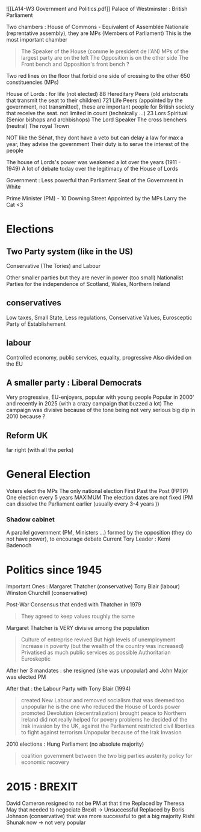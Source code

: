 ![[LA14-W3 Government and Politics.pdf]]
Palace of Westminster : British Parliament

Two chambers :
House of Commons - Equivalent of Assemblée Nationale (reprentative assembly), they are MPs (Members of Parliament)
This is the most important chamber
> The Speaker of the House (comme le president de l'AN)
> MPs of the largest party are on the left 
> The Opposition is on the other side
> The Front bench and Opposition's front bench ?

Two red lines on the floor that forbid one side of crossing to the other
 650 constituencies (MPs)

House of Lords : for life (not elected)
88 Hereditary Peers (old aristocrats that transmit the seat to their children)
721 Life Peers (appointed by the government, not transmitted), these are important people for British society that receive the seat. not limited in count (technically ...)
23 Lors Spiritual (Senior bishops and archbishops)
The Lord Speaker
The cross benchers (neutral)
The royal Trown 

NOT like the Sénat, they dont have a veto but can delay a law for max a year, they advise the government
Their duty is to serve the interest of the people

The house of Lords's power was weakened a lot over the years (1911 - 1949)
A lot of debate today over the legitimacy of the House of Lords

Government :
Less powerful than Parliament
Seat of the Government in White

Prime Minister (PM) - 10 Downing Street
Appointed by the MPs
Larry the Cat <3

# Elections
## Two Party system (like in the US)
Conservative (The Tories) and Labour

Other smaller parties but they are never in power (too small)
Nationalist Parties for the independence of Scotland, Wales, Northern Ireland

## conservatives
Low taxes, Small State, Less regulations, Conservative Values, Eurosceptic
Party of Establishement

## labour
Controlled economy, public services, equality, progressive
Also divided on the EU

## A smaller party : Liberal Democrats
Very progressive, EU-enjoyers, popular with young people
Popular in 2000' and recently in 2025 (with a crazy campaign that buzzed a lot)
The campaign was divisive because of the tone being not very serious
big dip in 2010 because ?

## Reform UK
far right (with all the perks)

# General Election
Voters elect the MPs
The only national election
First Past the Post (FPTP)
One election every 5 years MAXIMUM
The election dates are not fixed (PM can dissolve the Parliament earlier (usually every 3-4 years ))

### Shadow cabinet
A parallel government (PM, Ministers ...) formed by the opposition (they do not have power), to encourage debate
Current Tory Leader : Kemi Badenoch

# Politics since 1945

Important Ones :
Margaret Thatcher (conservative)
Tony Blair (labour)
Winston Churchill (conservative)

Post-War Consensus that ended with Thatcher in 1979
> They agreed to keep values roughly the same

Margaret Thatcher is VERY divisive among the population
>Culture of entreprise revived
>But high levels of unemployment
>Increase in poverty (but the wealth of the country was increased)
>Privatised as much public services as possible
>Authoritarian
>Euroskeptic

After her 3 mandates : she resigned (she was unpopular) and John Major was elected PM

After that : the Labour Party with Tony Blair (1994)
>created New Labour and removed socialism that was deemed too unpopular
>he is the one who reduced the House of Lords power
>promoted Devolution (decentralization)
>brought peace to Northern Ireland
>did not really helped for povery problems
>he decided of the Irak invasion by the UK, against the Parliament
>restricted civil liberties to fight against terrorism
>Unpopular because of the Irak Invasion

2010 elections : Hung Parliament (no absolute majority)
>coalition government between the two big parties
>austerity policy for economic recovery

# 2015 : BREXIT
David Cameron resigned to not be PM at that time
Replaced by Theresa May that needed to negociate Brexit -> Unsuccessful
Replaced by Boris Johnson (conservative) that was more successful to get a big majority
Rishi Shunak now -> not very popular